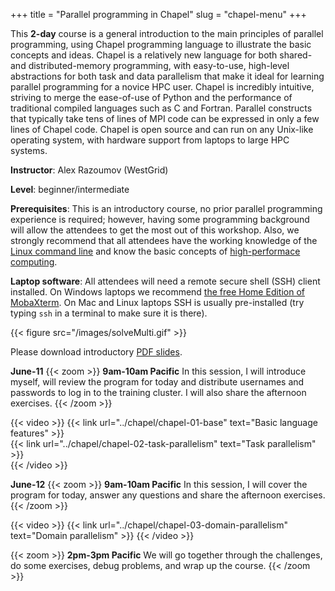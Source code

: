 +++
title = "Parallel programming in Chapel"
slug = "chapel-menu"
+++

<!-- This course is a combination of online reading and pre-recorded videos. -->

This **2-day** course is a general introduction to the main principles of parallel programming, using
Chapel programming language to illustrate the basic concepts and ideas. Chapel is a relatively new
language for both shared- and distributed-memory programming, with easy-to-use, high-level abstractions
for both task and data parallelism that make it ideal for learning parallel programming for a novice HPC
user. Chapel is incredibly intuitive, striving to merge the ease-of-use of Python and the performance of
traditional compiled languages such as C and Fortran. Parallel constructs that typically take tens of
lines of MPI code can be expressed in only a few lines of Chapel code. Chapel is open source and can run
on any Unix-like operating system, with hardware support from laptops to large HPC systems.

**Instructor**: Alex Razoumov (WestGrid)

**Level**: beginner/intermediate

**Prerequisites**: This is an introductory course, no prior parallel programming experience is required;
however, having some programming background will allow the attendees to get the most out of this
workshop. Also, we strongly recommend that all attendees have the working knowledge of the
[Linux command line](../bash-menu) and know the basic concepts of [high-performace computing](../hpc-menu).

**Laptop software**: All attendees will need a remote secure shell (SSH) client installed. On Windows
laptops we recommend
[the free Home Edition of MobaXterm](https://mobaxterm.mobatek.net/download.html). On Mac and Linux
laptops SSH is usually pre-installed (try typing `ssh` in a terminal to make sure it is there).

{{< figure src="/images/solveMulti.gif" >}}

Please download introductory [PDF slides](http://bit.ly/chapeltop).

**June-11**
{{< zoom >}}
<b>9am-10am Pacific</b> In this session, I will introduce myself, will review the program for today and
distribute usernames and passwords to log in to the training cluster. I will also share the afternoon
exercises.
{{< /zoom >}}

{{< video >}}
{{< link url="../chapel/chapel-01-base" text="Basic language features" >}}<br>
{{< link url="../chapel/chapel-02-task-parallelism" text="Task parallelism" >}}<br>
{{< /video >}}<br>

**June-12**
{{< zoom >}}
<b>9am-10am Pacific</b> In this session, I will cover the program for today, answer any questions and
share the afternoon exercises.
{{< /zoom >}}

{{< video >}}
{{< link url="../chapel/chapel-03-domain-parallelism" text="Domain parallelism" >}}
{{< /video >}}<br>

{{< zoom >}}
<b>2pm-3pm Pacific</b> We will go together through the challenges, do some exercises, debug problems, and
wrap up the course.
{{< /zoom >}}
